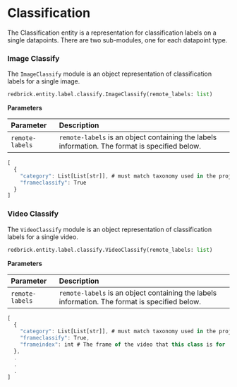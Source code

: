 # Classification

The Classification entity is a representation for classification labels on a single datapoints. There are two sub-modules, one for each datapoint type.

### Image Classify <a id="image-classify"></a>

The `ImageClassify` module is an object representation of classification labels for a single image.

```python
redbrick.entity.label.classify.ImageClassify(remote_labels: list)
```

**Parameters**

| Parameter | Description |
| :--- | :--- |
| `remote-labels` | `remote-labels` is an object containing the labels information. The format is specified below. |

```javascript
[
  {
    "category": List[List[str]], # must match taxonomy used in the project
    "frameclassify": True
  }
]
```

### Video Classify <a id="video-classify"></a>

The `VideoClassify` module is an object representation of classification labels for a single video.

```python
redbrick.entity.label.classify.VideoClassify(remote_labels: list)
```

**Parameters**

| Parameter | Description |
| :--- | :--- |
| `remote-labels` | `remote-labels` is an object containing the labels information. The format is specified below. |

```javascript
[
  {
    "category": List[List[str]], # must match taxonomy used in the project
    "frameclassify": True,
    "frameindex": int # The frame of the video that this class is for
  },
  .
  .
  .
]
```

